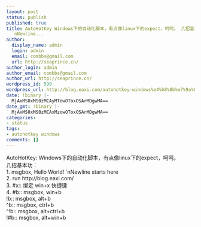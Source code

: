 ```yaml
---
layout: post
status: publish
published: true
title: AutoHotKey Windows下的自动化脚本，有点像linux下的expect，呵呵。 几招基本功： 1 msgbox Hello World
  `nNewline...
author:
  display_name: admin
  login: admin
  email: combbs@gmail.com
  url: http://seaprince.cn/
author_login: admin
author_email: combbs@gmail.com
author_url: http://seaprince.cn/
wordpress_id: 599
wordpress_url: http://blog.eaxi.com/autohotkey-windows%e4%b8%8b%e7%9a%84%e8%87%aa%e5%8a%a8%e5%8c%96%e8%84%9a%e6%9c%ac%ef%bc%8c%e6%9c%89%e7%82%b9%e5%83%8flinux%e4%b8%8b%e7%9a%84expect%ef%bc%8c%e5%91%b5%e5%91%b5%e3%80%82-%e5%87%a0/
date: !binary |-
  MjAxMS0xMS0zMCAyMTowOToxOSArMDgwMA==
date_gmt: !binary |-
  MjAxMS0xMS0zMCAxMzowOToxOSArMDgwMA==
categories:
- status
tags:
- autohotkey windows
comments: []
---
```

<p>AutoHotKey: Windows下的自动化脚本，有点像linux下的expect，呵呵。<br />
几招基本功：<br />
1. msgbox, Hello World! `nNewline starts here<br />
2. run http:&#47;&#47;blog.eaxi.com&#47;<br />
3. #x:: 绑定 win+x 快捷键<br />
4. #b:: msgbox, win+b<br />
   !b:: msgbox, alt+b<br />
   ^b:: msgbox, ctrl+b<br />
   ^!b:: msgbox, alt+ctrl+b<br />
   !#b:: msgbox, alt+win+b</p>

